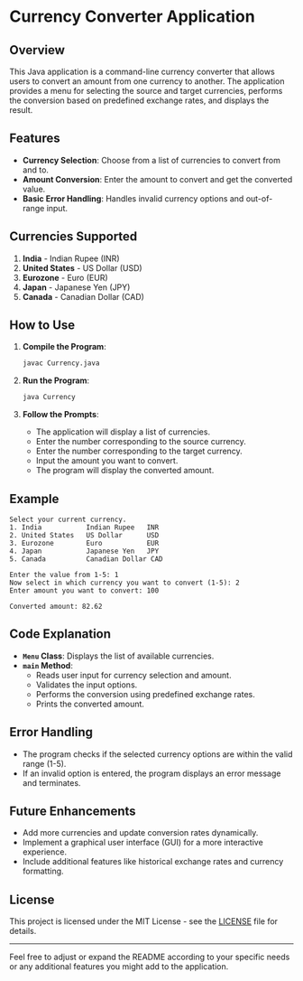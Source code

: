 # Currency Converter Application

## Overview

This Java application is a command-line currency converter that allows users to convert an amount from one currency to another. The application provides a menu for selecting the source and target currencies, performs the conversion based on predefined exchange rates, and displays the result.

## Features

- **Currency Selection**: Choose from a list of currencies to convert from and to.
- **Amount Conversion**: Enter the amount to convert and get the converted value.
- **Basic Error Handling**: Handles invalid currency options and out-of-range input.

## Currencies Supported

1. **India** - Indian Rupee (INR)
2. **United States** - US Dollar (USD)
3. **Eurozone** - Euro (EUR)
4. **Japan** - Japanese Yen (JPY)
5. **Canada** - Canadian Dollar (CAD)

## How to Use

1. **Compile the Program**: 
   ```bash
   javac Currency.java
   ```

2. **Run the Program**:
   ```bash
   java Currency
   ```

3. **Follow the Prompts**:
   - The application will display a list of currencies.
   - Enter the number corresponding to the source currency.
   - Enter the number corresponding to the target currency.
   - Input the amount you want to convert.
   - The program will display the converted amount.

## Example

```
Select your current currency.
1. India           Indian Rupee   INR
2. United States   US Dollar      USD
3. Eurozone        Euro           EUR
4. Japan           Japanese Yen   JPY
5. Canada          Canadian Dollar CAD

Enter the value from 1-5: 1
Now select in which currency you want to convert (1-5): 2
Enter amount you want to convert: 100

Converted amount: 82.62
```

## Code Explanation

- **`Menu` Class**: Displays the list of available currencies.
- **`main` Method**:
  - Reads user input for currency selection and amount.
  - Validates the input options.
  - Performs the conversion using predefined exchange rates.
  - Prints the converted amount.

## Error Handling

- The program checks if the selected currency options are within the valid range (1-5).
- If an invalid option is entered, the program displays an error message and terminates.

## Future Enhancements

- Add more currencies and update conversion rates dynamically.
- Implement a graphical user interface (GUI) for a more interactive experience.
- Include additional features like historical exchange rates and currency formatting.

## License

This project is licensed under the MIT License - see the [LICENSE](LICENSE) file for details.

---

Feel free to adjust or expand the README according to your specific needs or any additional features you might add to the application.
